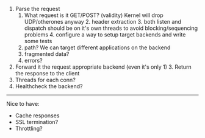 1. Parse the request
   1. What request is it GET/POST? (validity) Kernel will drop UDP/otherones anyway
      2. header extraction
         3. both listen and dispatch should be on it's own threads to avoid blocking/sequencing problems
         4. configure a way to setup target backends and write some tests
   2. path? We can target different applications on the backend
   3. fragmented data?
   4. errors?
2. Forward it the request appropriate backend (even it's only 1)
   3. Return the response to the client
3. Threads for each conn?
4. Healthcheck the backend?


----
Nice to have:
* Cache responses
* SSL termination?
* Throttling?